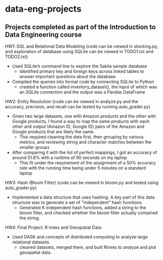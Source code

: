 # data-eng-projects
## Projects completed as part of the Introduction to Data Engineering course
HW1: SQL and Relational Data Modeling (code can be viewed in stocking.py, and exploration of database using SQLite can be viewed in TODO1.txt and TODO2.txt)
- Used SQLite’s command line to explore the Sakila sample database 
    - identified primary key and foreign keys across linked tables to answer important questions about the database
- Compiled the queries into formal code by connecting SQLite to Python
    - created a function called inventory_dataset(), the input of which was an SQLite connection and the output was a Pandas DataFrame

HW2: Entity Resolution (code can be viewed in analyze.py and the accuracy, precision, and recall can be tested by running auto_grader.py)
- Given two large datasets, one with Amazon products and the other with Google products, I found a way to map the same products with each other and output (Amazon ID, Google ID) pairs of the Amazon and Google products that are likely the same.
    - This required cleaning the data first, then grouping by various metrics, and reviewing string and character matches between the smaller groups
- After comparing it with the list of perfect mappings, I got an accuracy of around 51.8% with a runtime of 90 seconds on my laptop
    - This fit under the requirement of the assignment of a 50% accuracy rate with the running time being under 5 minutes on a standard laptop

HW3: Hash (Bloom Filter) (code can be viewed in bloom.py and tested using auto_grader.py)
- Implemented a data structure that uses hashing. A key part of this data structure was to generate a set of "independent" hash functions.
  - Generated K independent hash functions, added a string to the bloom filter, and checked whether the bloom filter actually contained the string.

HW4: Final Project: R-trees and Geospatial Data
- Used DASK and concepts of distributed computing to analyze large relational datasets.
  - cleaned datasets, merged them, and built Rtrees to analyze and plot geospatial data. 
